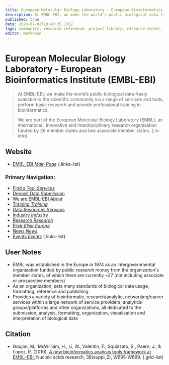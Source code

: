 ```yaml
---
title: European Molecular Biology Laboratory - European Bioinformatics Institute (EMBL-EBI)
description: At EMBL-EBI, we make the world’s public biological data freely available to the scientific community via a range of services and tools, perform basic research and provide professional training in bioinformatics. 
published: true
date: 2020-07-02T19:40:35.176Z
tags: community, resource reference, project library, resource center, bioinformatics, organization
editor: markdown
---
```


# European Molecular Biology Laboratory - European Bioinformatics Institute (EMBL-EBI)

> At EMBL-EBI, we make the world’s public biological data freely available to the scientific community via a range of services and tools, perform basic research and provide professional training in bioinformatics. 
>
> We are part of the European Molecular Biology Laboratory (EMBL), an international, innovative and interdisciplinary research organisation funded by 26 member states and two associate member states.
{.is-info}



## Website


- [EMBL-EBI *Main Page*](https://www.ebi.ac.uk/)
{.links-list}

### Primary Navigation:
- [Find a Tool *Services*](https://www.ebi.ac.uk/services/)
- [Deposit Data *Submission*](https://www.ebi.ac.uk/submission/)
- [We are EMBL-EBI *About*](https://www.ebi.ac.uk/about/our-impact)
- [Training *Training*](https://www.ebi.ac.uk/training)
- [Data Resources *Services*](https://www.ebi.ac.uk/services)
- [Industry *Industry*](https://www.ebi.ac.uk/industry)
- [Research *Research*](https://www.ebi.ac.uk/research)
- [Elixir *Elixir Europe*](https://www.elixir-europe.org/)
- [News *News*](https://www.ebi.ac.uk/about/news)
- [Events *Events*](https://www.ebi.ac.uk/about/events)
{.links-list}

## User Notes

- EMBL was established in the Europe in 1974 as an intergovernmental organization funded by public research money from the organization's member states, of which there are currently ~27 (not including associate or prospective members)
- As an organization, sets many standards of biological data usage, formatting, reference and publishing
- Provides a variety of bioinformatic, research/analytic, networking/career services within a large network of service providers, analytical groups/platforms and other organizations, all dedicated to the submission, analysis, formatting, organization, visualization and interpretation of biological data


## Citation

- Goujon, M., McWilliam, H., Li, W., Valentin, F., Squizzato, S., Paern, J., & Lopez, R. (2010). [A new bioinformatics analysis tools framework at EMBL–EBI.](https://academic.oup.com/nar/article/38/suppl_2/W695/1097251) Nucleic acids research, 38(suppl_2), W695-W699.
{.grid-list}